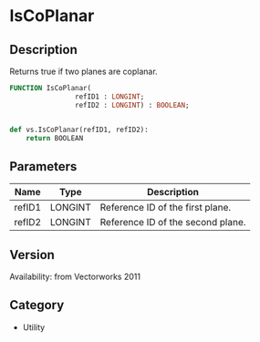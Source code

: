 # IsCoPlanar

## Description
Returns true if two planes are coplanar.

```pascal
FUNCTION IsCoPlanar(
				refID1 : LONGINT;
				refID2 : LONGINT) : BOOLEAN;
```

```python

def vs.IsCoPlanar(refID1, refID2):
    return BOOLEAN
```

## Parameters
|Name|Type|Description|
|---|---|---|
|refID1|LONGINT|Reference ID of the first plane.|
|refID2|LONGINT|Reference ID of the second plane.|

## Version
Availability: from Vectorworks 2011
## Category
* Utility

